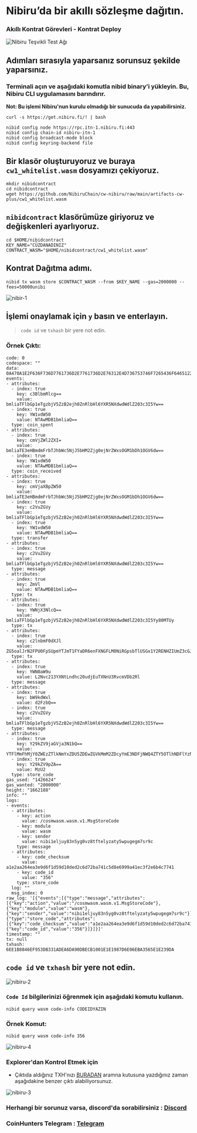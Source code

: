 # Nibiru’da bir akıllı sözleşme dağıtın.

### Akıllı Kontrat Görevleri - Kontrat Deploy

![Nibiru Teşvikli Test Ağı](https://user-images.githubusercontent.com/107190154/230292010-0829ac0c-b088-4354-96cb-5aa236465060.png)


## Adımları sırasıyla yaparsanız sorunsuz şekilde yaparsınız.

### Terminali açın ve aşağıdaki komutla nibid binary’i yükleyin. Bu, Nibiru CLI uygulamasını barındırır.
**Not: Bu işlemi Nibiru'nun kurulu olmadığı bir sunucuda da yapabilirsiniz.**

```
curl -s https://get.nibiru.fi/! | bash
```
```
nibid config node https://rpc.itn-1.nibiru.fi:443
nibid config chain-id nibiru-itn-1
nibid config broadcast-mode block
nibid config keyring-backend file
```

## Bir klasör oluşturuyoruz ve buraya `cw1_whitelist.wasm` dosyamızı çekiyoruz.

```
mkdir nibidcontract
cd nibidcontract
wget https://github.com/NibiruChain/cw-nibiru/raw/main/artifacts-cw-plus/cw1_whitelist.wasm
```

## `nibidcontract` klasörümüze giriyoruz ve değişkenleri ayarlıyoruz.

```
cd $HOME/nibidcontract
KEY_NAME="CÜZDANADINIZ"
CONTRACT_WASM="$HOME/nibidcontract/cw1_whitelist.wasm"
```

## Kontrat Dağıtma adımı.

```
nibid tx wasm store $CONTRACT_WASM --from $KEY_NAME --gas=2000000 --fees=50000unibi
```
![nibir-1](https://user-images.githubusercontent.com/111747226/230396403-fa0924eb-dfaf-4a3f-a434-7ab00eb959bf.png)

## İşlemi onaylamak için `y` basın ve enterlayın.
> `code id` ve `txhash` bir yere not edin.



### Örnek Çıktı:
```
code: 0
codespace: ""
data: 0A470A1E2F636F736D7761736D2E7761736D2E76312E4D736753746F7265436F6465122508E4021220A1E2AA264EA3E9D6F1D59D10DED2C6D72BA741C5D8E6999A41EC3F2E6B4C7741
events:
- attributes:
  - index: true
    key: c3BlbmRlcg==
    value: bmliaTFlbGp1eTgzbjV5ZzB2ejh0ZnRlbHl6YXR5NXdwdWdlZ203c3I5Yw==
  - index: true
    key: YW1vdW50
    value: NTAwMDB1bmliaQ==
  type: coin_spent
- attributes:
  - index: true
    key: cmVjZWl2ZXI=
    value: bmliaTE3eHBmdmFrbTJhbWc5NjJ5bHM2Zjg0ejNrZWxsOGM1bDh1OGV6dw==
  - index: true
    key: YW1vdW50
    value: NTAwMDB1bmliaQ==
  type: coin_received
- attributes:
  - index: true
    key: cmVjaXBpZW50
    value: bmliaTE3eHBmdmFrbTJhbWc5NjJ5bHM2Zjg0ejNrZWxsOGM1bDh1OGV6dw==
  - index: true
    key: c2VuZGVy
    value: bmliaTFlbGp1eTgzbjV5ZzB2ejh0ZnRlbHl6YXR5NXdwdWdlZ203c3I5Yw==
  - index: true
    key: YW1vdW50
    value: NTAwMDB1bmliaQ==
  type: transfer
- attributes:
  - index: true
    key: c2VuZGVy
    value: bmliaTFlbGp1eTgzbjV5ZzB2ejh0ZnRlbHl6YXR5NXdwdWdlZ203c3I5Yw==
  type: message
- attributes:
  - index: true
    key: ZmVl
    value: NTAwMDB1bmliaQ==
  type: tx
- attributes:
  - index: true
    key: YWNjX3NlcQ==
    value: bmliaTFlbGp1eTgzbjV5ZzB2ejh0ZnRlbHl6YXR5NXdwdWdlZ203c3I5Yy80MTUy
  type: tx
- attributes:
  - index: true
    key: c2lnbmF0dXJl
    value: ZG5oalJrN2FPU0FpSUpmYTJmT1FYaDR6enFXNGFLM0NiRGpsbTlUSGx1Y2RENHZIUmZ3cGJKU3IyRmlRSDRHbDFvbFlEbTR5aS9KRWlFbTBXWHdmZUE9PQ==
  type: tx
- attributes:
  - index: true
    key: YWN0aW9u
    value: L2Nvc213YXNtLndhc20udjEuTXNnU3RvcmVDb2Rl
  type: message
- attributes:
  - index: true
    key: bW9kdWxl
    value: d2FzbQ==
  - index: true
    key: c2VuZGVy
    value: bmliaTFlbGp1eTgzbjV5ZzB2ejh0ZnRlbHl6YXR5NXdwdWdlZ203c3I5Yw==
  type: message
- attributes:
  - index: true
    key: Y29kZV9jaGVja3N1bQ==
    value: YTFlMmFhMjY0ZWEzZTlkNmYxZDU5ZDEwZGVkMmM2ZDcyYmE3NDFjNWQ4ZTY5OTlhNDFlYzNmMmU2YjRjNzc0MQ==
  - index: true
    key: Y29kZV9pZA==
    value: MzU2
  type: store_code
gas_used: "1426624"
gas_wanted: "2000000"
height: "1662188"
info: ""
logs:
- events:
  - attributes:
    - key: action
      value: /cosmwasm.wasm.v1.MsgStoreCode
    - key: module
      value: wasm
    - key: sender
      value: nibi1eljuy83n5yg0vz8tftelyzaty5wpugegm7sr9c
    type: message
  - attributes:
    - key: code_checksum
      value: a1e2aa264ea3e9d6f1d59d10ded2c6d72ba741c5d8e6999a41ec3f2e6b4c7741
    - key: code_id
      value: "356"
    type: store_code
  log: ""
  msg_index: 0
raw_log: '[{"events":[{"type":"message","attributes":[{"key":"action","value":"/cosmwasm.wasm.v1.MsgStoreCode"},{"key":"module","value":"wasm"},{"key":"sender","value":"nibi1eljuy83n5yg0vz8tftelyzaty5wpugegm7sr9c"}]},{"type":"store_code","attributes":[{"key":"code_checksum","value":"a1e2aa264ea3e9d6f1d59d10ded2c6d72ba741c5d8e6999a41ec3f2e6b4c7741"},{"key":"code_id","value":"356"}]}]}]'
timestamp: ""
tx: null
txhash: 6EE1B8846EF953DB331ADEA6DA90DBECB1001E1E1987D6E06EBA3565E1E239DA

```


## `code id` ve `txhash` bir yere not edin.

![nibiru-2](https://user-images.githubusercontent.com/111747226/230396535-165d85f5-9dc4-4270-9c4b-4a9de9a79bb1.png)

### `Code Id` bilgilerinizi öğrenmek için aşağıdaki komutu kullanın.
```
nibid query wasm code-info CODEIDYAZIN
```

### Örnek Komut:
```
nibid query wasm code-info 356
```
![nibiru-4](https://user-images.githubusercontent.com/111747226/230396657-e7f49434-0979-43a8-83b1-de07d755f118.png)

### Explorer'dan Kontrol Etmek için
* Çıktıda aldığınız TXH'nızı [BURADAN](https://nibiru.exploreme.pro/) aramna kutusuna yazdığınız zaman aşağıdakine benzer çıktı alabiliyorsunuz.

![nibiru-3](https://user-images.githubusercontent.com/111747226/230396829-604a3a1e-25ab-4f65-8c92-83ad21a0dade.png)

### Herhangi bir sorunuz varsa, discord'da sorabilirsiniz : [Discord](https://discord.gg/H2b69CFqrK)

### CoinHunters Telegram : [Telegram](https://t.me/CoinHuntersTR/34102) 
